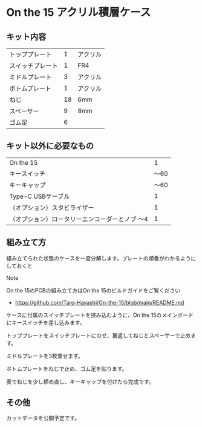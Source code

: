 # On the 15 アクリル積層ケース

## キット内容

||||
|-|-|-|
|トッププレート|1|アクリル|
|スイッチプレート|1|FR4|
|ミドルプレート|3|アクリル|
|ボトムプレート|1|アクリル|
|ねじ|18|6mm|
|スペーサー|9|8mm|
|ゴム足|6||

## キット以外に必要なもの

|||
|-|-|
|On the 15|1|
|キースイッチ|〜60|
|キーキャップ|〜60|
|Type-C USBケーブル|1|
|（オプション）スタビライザー|1|
|（オプション）ロータリーエンコーダーとノブ 〜4|1|

## 組み立て方

組み立てられた状態のケースを一度分解します。プレートの順番がわかるようにしておくと

> [!NOTE]  
> On the 15のPCBの組み立て方はOn the 15のビルドガイドをご覧ください  
> - https://github.com/Taro-Hayashi/On-the-15/blob/main/README.md  

ケースに付属のスイッチプレートを挟み込むように、On the 15のメインボードにキースイッチを差し込みます。

トッププレートをスイッチプレートにのせ、裏返してねじとスペーサーで止めます。

ミドルプレートを3枚乗せます。

ボトムプレートをねじで止め、ゴム足を貼ります。

表でねじを少し締め直し、キーキャップを付けたら完成です。


## その他
カットデータを公開予定です。
